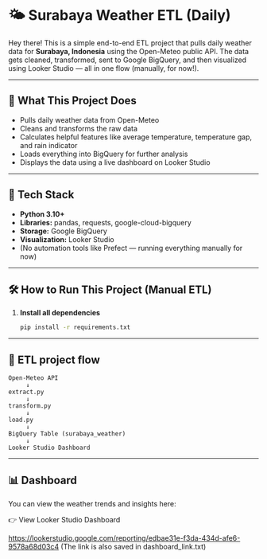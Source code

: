 # 🌤️ Surabaya Weather ETL (Daily)

Hey there! This is a simple end-to-end ETL project that pulls daily weather data for **Surabaya, Indonesia** using the Open-Meteo public API. The data gets cleaned, transformed, sent to Google BigQuery, and then visualized using Looker Studio — all in one flow (manually, for now!).

---

## 🎯 What This Project Does

- Pulls daily weather data from Open-Meteo
- Cleans and transforms the raw data
- Calculates helpful features like average temperature, temperature gap, and rain indicator
- Loads everything into BigQuery for further analysis
- Displays the data using a live dashboard on Looker Studio

---

## 🔧 Tech Stack

- **Python 3.10+**
- **Libraries:** pandas, requests, google-cloud-bigquery
- **Storage:** Google BigQuery
- **Visualization:** Looker Studio
- (No automation tools like Prefect — running everything manually for now)

---

## 🛠️ How to Run This Project (Manual ETL)

1. **Install all dependencies**
   ```bash
   pip install -r requirements.txt
   
---

## 🧱 ETL project flow

```text
Open-Meteo API
     ↓
extract.py
     ↓
transform.py
     ↓
load.py
     ↓
BigQuery Table (surabaya_weather)
     ↓
Looker Studio Dashboard
```

---

## 📊 Dashboard
You can view the weather trends and insights here:

👉 View Looker Studio Dashboard

https://lookerstudio.google.com/reporting/edbae31e-f3da-434d-afe6-9578a68d03c4
(The link is also saved in dashboard_link.txt)
